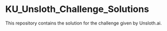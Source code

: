 # KU_Unsloth_Challenge_Solutions
This repository contains the solution for the challenge given by Unsloth.ai.
